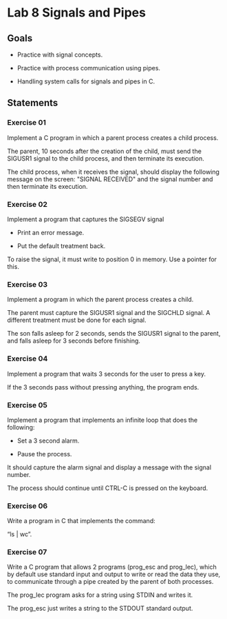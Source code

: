 # Lab 8 Signals and Pipes

## Goals

- Practice with signal concepts.

- Practice with process communication using pipes.

- Handling system calls for signals and pipes in C.

## Statements

###  Exercise 01

Implement a C program in which a parent process creates a child process.

The parent, 10 seconds after the creation of the child, must send the SIGUSR1 signal to the child process, and then terminate its execution.

The child process, when it receives the signal, should display the following message on the screen: "SIGNAL RECEIVED" and the signal number and then terminate its execution.

###  Exercise 02

Implement a program that captures the SIGSEGV signal

- Print an error message.

- Put the default treatment back.

To raise the signal, it must write to position 0 in memory. Use a pointer for this.

###  Exercise 03

Implement a program in which the parent process creates a child.

The parent must capture the SIGUSR1 signal and the SIGCHLD signal. A different treatment must be done for each signal.

The son falls asleep for 2 seconds, sends the SIGUSR1 signal to the parent, and falls asleep for 3 seconds before finishing.

###  Exercise 04

Implement a program that waits 3 seconds for the user to press a key.

If the 3 seconds pass without pressing anything, the program ends.

###  Exercise 05

Implement a program that implements an infinite loop that does the following:

- Set a 3 second alarm.

- Pause the process.

It should capture the alarm signal and display a message with the signal number.

The process should continue until CTRL-C is pressed on the keyboard.
 
###  Exercise 06

Write a program in C that implements the command:

“ls | wc”.


###  Exercise 07

Write a C program that allows 2 programs (prog_esc and prog_lec), which by default use standard input and output to write or read the data
they use, to communicate through a pipe created by the parent of both processes.

The prog_lec program asks for a string using STDIN and writes it.

The prog_esc just writes a string to the STDOUT standard output.
